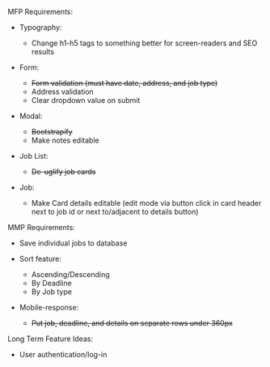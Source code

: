 MFP Requirements:

- Typography:
  - Change h1-h5 tags to something better for screen-readers and SEO results

- Form:
  - ~~Form validation (must have date, address, and job type)~~
  - Address validation
  - Clear dropdown value on submit
  
- Modal:
  - ~~Bootstrapify~~
  - Make notes editable  

- Job List:
  - ~~De-uglify job cards~~

- Job:
  - Make Card details editable (edit mode via button click in card header next to job id or next to/adjacent to details button)

MMP Requirements:

- Save individual jobs to database

- Sort feature:
  - Ascending/Descending
  - By Deadline
  - By Job type

- Mobile-response:
  - ~~Put job, deadline, and details on separate rows under 360px~~

Long Term Feature Ideas:
- User authentication/log-in
